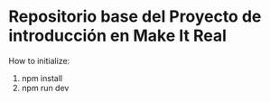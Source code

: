 # Repositorio base del Proyecto de introducción en Make It Real

How to initialize:

1. npm install
2. npm run dev
